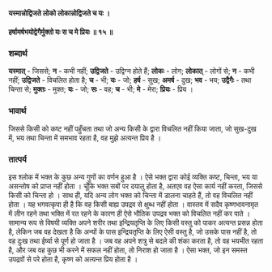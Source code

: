 #### यस्मान्नोद्विजते लोको लोकान्नोद्विजते च यः ।
#### हर्षामर्षभयोद्वेगैर्मुक्तो यः स च मे प्रियः ॥ १५ ॥

### शब्दार्थ

**यस्मात्** - जिससे; **न** - कभी नहीं; **उद्विजते** - उद्विग्न होते हैं; **लोकः** - लोग; **लोकात्** - लोगों से; **न** - कभी नहीं; **उद्विजते** - विचलित होता है; **च** - भी; **यः** - जो; **हर्ष** - सुख; **अमर्ष** - दुख; **भव** - भय; **उद्वैगैः** - तथा चिन्ता से; **मुक्तः** - मुक्त; **यः** - जो; **सः** - वह; **च** - भी; **मे** - मेरा; **प्रियः** - प्रिय ।

### भावार्थ

जिससे किसी को कष्ट नहीं पहुँचता तथा जो अन्य किसी के द्वारा विचलित नहीं किया जाता, जो सुख-दुख में, भय तथा चिन्ता में समभाव रहता है, वह मुझे अत्यन्त प्रिय है ।

### तात्पर्य

इस श्लोक में भक्त के कुछ अन्य गुणों का वर्णन हुआ है । ऐसे भक्त द्वारा कोई व्यक्ति कष्ट, चिन्ता, भय या असन्तोष को प्राप्त नहीं होता । चूँकि भक्त सबों पर दयालु होता है, अतएव वह ऐसा कार्य नहीं करता, जिससे किसी को चिन्ता हो । साथ ही, यदि अन्य लोग भक्त को चिन्ता में डालना चाहते हैं, तो वह विचलित नहीं होता । यह भगवत्कृपा ही है कि वह किसी बाह्य उपद्रव से क्षुब्ध नहीं होता । वास्तव में सदैव कृष्णभावनामृत में लीन रहने तथा भक्ति में रत रहने के कारण ही ऐसे भौतिक उपद्रव भक्त को विचलित नहीं कर पाते । सामान्य रूप से विषयी व्यक्ति अपने शरीर तथा इन्द्रियतृप्ति के लिए किसी वस्तु को पाकर अत्यन्त प्रसन्न होता है, लेकिन जब वह देखता है कि अन्यों के पास इन्द्रियतृप्ति के लिए ऐसी वस्तु है, जो उसके पास नहीं है, तो वह दुःख तथा ईर्ष्या से पूर्ण हो जाता है । जब वह अपने शत्रु से बदले की शंका करता है, तो वह भयभीत रहता है, और जब वह कुछ भी करने में सफल नहीं होता, तो निराश हो जाता है । ऐसा भक्त, जो इन समस्त उपद्रवों से परे होता है, कृष्ण को अत्यन्त प्रिय होता है ।